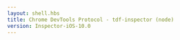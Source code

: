 ```yaml
---
layout: shell.hbs
title: Chrome DevTools Protocol - tdf-inspector (node)
version: Inspector-iOS-10.0
---
```

